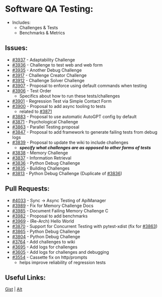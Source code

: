 [gist]:https://gist.github.com/anonhostpi/97d4bb3e9535c92b8173fae704b76264#file-_topics-0014-qa-md
[source]:https://github.com/Significant-Gravitas/Catalysts/blob/main/TOPICS/0014.QA/QA.md
# Software QA Testing:
- Includes:
  - Challenges & Tests
  - Benchmarks & Metrics
## Issues:
- [#3937][3937] - Adaptability Challenge
- [#3936][3936] - Challenge to test web and web form
- [#3935][3935] - Another Debug Challenge
- [#3917][3917] - Challenge Creator Challenge
- [#3912][3912] - Challenge Solver Challenge
- [#3907][3907] - Proposal to enforce using default commands when testing
- [#3906][3906] - Test Order
  - Specifics about how to run these tests/challenges
- [#3901][3901] - Regression Test via Simple Contact Form
- [#3900][3900] - Proposal to add async tooling to tests
  - related to [#3871][3871]
- [#3883][3883] - Proposal to use automatic AutoGPT config by default
- [#3871][3871] - Psychological Challenge
- [#3863][3863] - Parallel Testing proposal
- [#3847][3847] - Proposal to add framework to generate failing tests from debug logs
- [#3839][3839] - Proposal to update the wiki to include challenges
  - ***specify what challenges are as opposed to other forms of tests***
- [#3838][3838] - Memory Challenge
- [#3837][3837] - Information Retrieval
- [#3836][3836] - Python Debug Challenge
- [#3835][3835] - Building Challenges
- [#3813][3813] - Python Debug Challenge (Duplicate of [#3836][3836])

## Pull Requests:
- [#4033][4033] - Sync -> Async Testing of ApiManager
- [#3989][3989] - Fix for Memory Challenge Docs
- [#3985][3985] - Document Failing Memory Challenge C
- [#3982][3982] - Proposal to add benchmarks
- [#3969][3969] - (Re-Arch) Hello World
- [#3870][3870] - Support for Concurrent Testing with pytest-xdist (fix for [#3863][3863])
- [#3865][3865] - Python Debug Challenge
- [#3804][3804] - Python Debug Challenge
- [#3764][3764] - Add challenges to wiki
- [#3695][3695] - Add logs for challenges
- [#3605][3605] - Add logs for challenges and debugging
- [#3554][3554] - Cassette fix on http/prompts
  - helps improve reliability of regression tests

## Useful Links:
[Gist][gist] | [Alt][source]

[3554]:https://github.com/Significant-Gravitas/Auto-GPT/pull/3554
[3605]:https://github.com/Significant-Gravitas/Auto-GPT/pull/3605
[3695]:https://github.com/Significant-Gravitas/Auto-GPT/pull/3695
[3764]:https://github.com/Significant-Gravitas/Auto-GPT/pull/3764
[3804]:https://github.com/Significant-Gravitas/Auto-GPT/pull/3804
[3813]:https://github.com/Significant-Gravitas/Auto-GPT/issues/3813
[3835]:https://github.com/Significant-Gravitas/Auto-GPT/issues/3835
[3836]:https://github.com/Significant-Gravitas/Auto-GPT/issues/3836
[3837]:https://github.com/Significant-Gravitas/Auto-GPT/issues/3837
[3838]:https://github.com/Significant-Gravitas/Auto-GPT/issues/3838
[3839]:https://github.com/Significant-Gravitas/Auto-GPT/issues/3839
[3847]:https://github.com/Significant-Gravitas/Auto-GPT/issues/3847
[3863]:https://github.com/Significant-Gravitas/Auto-GPT/issues/3863
[3865]:https://github.com/Significant-Gravitas/Auto-GPT/pull/3865
[3870]:https://github.com/Significant-Gravitas/Auto-GPT/pull/3870
[3871]:https://github.com/Significant-Gravitas/Auto-GPT/issues/3871
[3883]:https://github.com/Significant-Gravitas/Auto-GPT/issues/3883
[3900]:https://github.com/Significant-Gravitas/Auto-GPT/issues/3900
[3901]:https://github.com/Significant-Gravitas/Auto-GPT/issues/3901
[3906]:https://github.com/Significant-Gravitas/Auto-GPT/issues/3906
[3907]:https://github.com/Significant-Gravitas/Auto-GPT/issues/3907
[3912]:https://github.com/Significant-Gravitas/Auto-GPT/issues/3912
[3917]:https://github.com/Significant-Gravitas/Auto-GPT/issues/3917
[3935]:https://github.com/Significant-Gravitas/Auto-GPT/issues/3935
[3936]:https://github.com/Significant-Gravitas/Auto-GPT/issues/3936
[3937]:https://github.com/Significant-Gravitas/Auto-GPT/issues/3937
[3969]:https://github.com/Significant-Gravitas/Auto-GPT/pull/3969
[3982]:https://github.com/Significant-Gravitas/Auto-GPT/pull/3982
[3985]:https://github.com/Significant-Gravitas/Auto-GPT/pull/3985
[3989]:https://github.com/Significant-Gravitas/Auto-GPT/pull/3989
[4033]:https://github.com/Significant-Gravitas/Auto-GPT/pull/4033